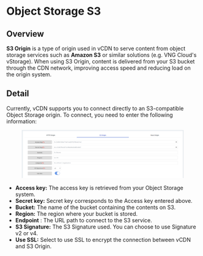 # Object Storage S3

## Overview <a href="#tong-quan" id="tong-quan"></a>

**S3 Origin** is a type of origin used in vCDN to serve content from object storage services such as **Amazon S3** or similar solutions (e.g. VNG Cloud's vStorage). When using S3 Origin, content is delivered from your S3 bucket through the CDN network, improving access speed and reducing load on the origin system.

## Detail <a href="#chi-tiet" id="chi-tiet"></a>

Currently, vCDN supports you to connect directly to an S3-compatible Object Storage origin. To connect, you need to enter the following information:

<figure><img src="../../../.gitbook/assets/image (8) (1).png" alt=""><figcaption></figcaption></figure>

* **Access key:** The access key is retrieved from your Object Storage system.
* **Secret key:** Secret key corresponds to the Access key entered above.
* **Bucket:** The name of the bucket containing the contents on S3.
* **Region:** The region where your bucket is stored.
* **Endpoint** : The URL path to connect to the S3 service.
* **S3 Signature:** The S3 Signature used. You can choose to use Signature v2 or v4.
* **Use SSL:** Select to use SSL to encrypt the connection between vCDN and S3 Origin.
